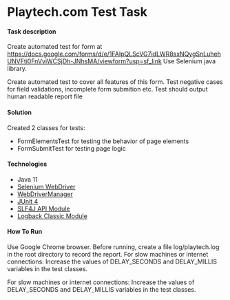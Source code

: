 Playtech.com Test Task
===============================
#### Task description
Create automated test for form at https://docs.google.com/forms/d/e/1FAIpQLScVG7idLWR8sxNQygSnLuhehUNVFti0FnVviWCSjDh-JNhsMA/viewform?usp=sf_link
Use Selenium java library.
 
Create automated test to cover all features of this form. 
Test negative cases for field validations, incomplete form submition etc.
Test should output human readable report file

#### Solution
Created 2 classes for tests:
- FormElementsTest for testing the behavior of page elements
- FormSubmitTest for testing page logic
#### Technologies
- Java 11
- [Selenium WebDriver](https://www.selenium.dev/documentation/en/)
- [WebDriverManager](https://github.com/bonigarcia/webdrivermanager)
- [JUnit 4](https://mvnrepository.com/artifact/junit/junit)
- [SLF4J API Module](https://mvnrepository.com/artifact/org.slf4j/slf4j-api)
- [Logback Classic Module](https://mvnrepository.com/artifact/ch.qos.logback/logback-classic)
#### How To Run
Use Google Chrome browser.
Before running, create a file log/playtech.log in the root directory to record the report.
For slow machines or internet connections: 
Increase the values of DELAY_SECONDS and DELAY_MILLIS variables in the test classes.

For slow machines or internet connections: 
Increase the values of DELAY_SECONDS and DELAY_MILLIS variables in the test classes.

